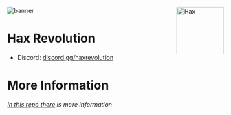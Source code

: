 ![banner](https://cdn.discordapp.com/attachments/1180680174233202761/1244309776838426695/banner_discord.png?ex=6654a548&is=665353c8&hm=6c75f6897a426ef9e18d01b6eb268242ddd4a9b81ba14f198a3e37769e9e2aa5&)
<a href="https://discord.gg/haxrevolution"><img width="110" height="110" align="right" alt="Hax" src="https://cdn.discordapp.com/attachments/1180680174233202761/1244311713977729185/image-removebg-preview_1.png?ex=6654a716&is=66535596&hm=a81c1e5c9a92ce1c7566fa91fa7b460065a76b4849af30c30a024e17b595b007&" /></a>


# Hax Revolution

- Discord: [discord.gg/haxrevolution](https://discord.gg/haxrevolution)

# More Information
*[In this repo there](https://github.com/Haxball-Revolution/hr-proyect) is more information*
